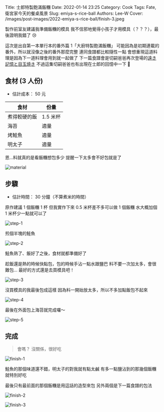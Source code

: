 Title: 士郎特製飽滿飯糰
Date: 2022-01-14 23:25
Category: Cook
Tags: Fate, 衛宮家今天的餐桌風景
Slug: emiya-s-rice-ball
Authors: Lee-W
Cover: /images/post-images/2022-emiya-s-rice-ball/finish-3.jpeg

製作前室友建議我準備飯糰的模具
我不信邪地覺得小孩子才用模具（？？？），最後證明我錯了 😢

<!--more-->

這次是出自第一本單行本的番外篇 1「大廚特製飽滿飯糰」
可能因為是初期連載的番外，所以就沒像之後的番外那麼完整
連同食譜都比較隨性一點
會想重現這道料理是因為下一道料理會用到就一起做了
下一篇食譜會是切嗣爸爸再次登場的[遠き記憶と目玉焼き](https://web-ace.jp/youngaceup/contents/1000010/episode/5947/)
不過這集切嗣爸爸也有出現在士郎的回憶中一下 👀

## 食材 (3 人份)
* 估計成本： 50 元

| 食材 | 份量 |
|---|---|
| 煮得較硬的飯 | 1.5 米杯 |
| 海苔 | 適量 |
| 烤鮭魚 | 適量 |
| 明太子 | 適量 |

恩...料就真的是看飯糰想包多少
提醒一下太多會不好包就是了

![material](/images/post-images/2022-emiya-s-rice-ball/material.jpeg)

## 步驟
* 估計時間： 30 分鐘（不算煮米的時間）

原作建議 1 個飯糰 1 杯
但我實作下來 0.5 米杯差不多可以做 1 個飯糰
水大概加個 1 米杯少一點就可以了

![step-1](/images/post-images/2022-emiya-s-rice-ball/step-1.jpeg)

煎個半塊的鮭魚

![step-2](/images/post-images/2022-emiya-s-rice-ball/step-2.jpeg)

鮭魚熟了、飯好了之後，食材就都準備好了

趁飯還是熱的時候快點包，包的時候手沾一點水跟鹽巴
料不要一次加太多，會很難包...
最好的方式還是去買模具吧！

![step-3](/images/post-images/2022-emiya-s-rice-ball/step-3.jpeg)

沒買模具的我最後包成這樣
因為料一開始放太多，所以不多加點飯包不起來

![step-4](/images/post-images/2022-emiya-s-rice-ball/step-4.jpeg)

最後在外面包上海苔就完成囉～

![step-5](/images/post-images/2022-emiya-s-rice-ball/step-5.jpeg)

## 完成

> 會嗎？
> 沒關係，很好吃

![finish-1](/images/post-images/2022-emiya-s-rice-ball/finish-1.jpeg)

鮭魚的那個味道還不錯，明太子的對我就有點太鹹
有多一點鹽沾到的那幾個飯糰就特別好吃

最後只有最前面的那個飯糰是用這話的造型來包
另外兩個是下一篇食譜的包法

![finish-2](/images/post-images/2022-emiya-s-rice-ball/finish-2.jpeg)

![finish-3](/images/post-images/2022-emiya-s-rice-ball/finish-3.jpeg)
